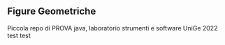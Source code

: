 ## Figure Geometriche

Piccola repo di PROVA java, laboratorio strumenti e software UniGe 2022 test test
